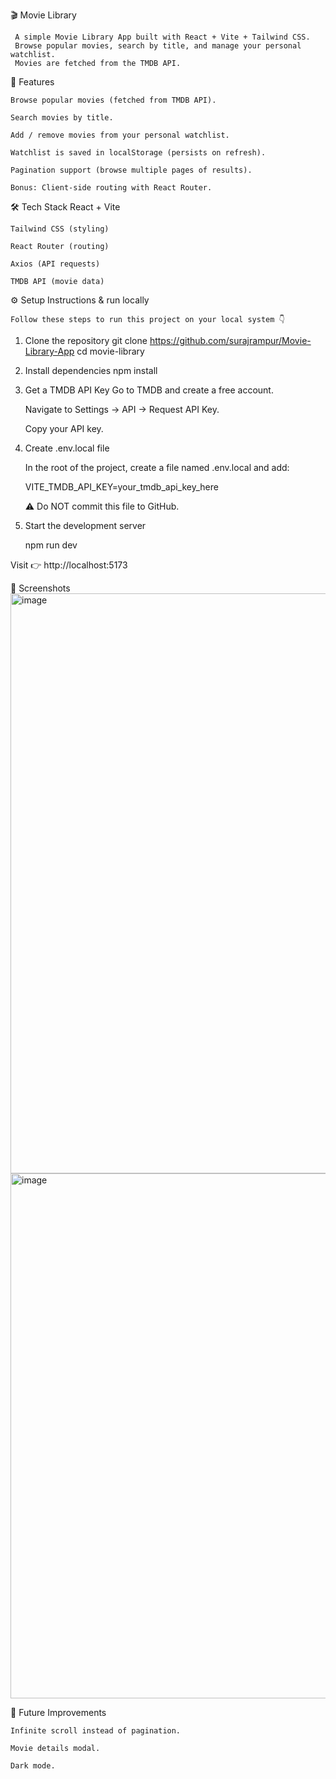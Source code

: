 🎬 Movie Library


     A simple Movie Library App built with React + Vite + Tailwind CSS.
     Browse popular movies, search by title, and manage your personal watchlist.
     Movies are fetched from the TMDB API.


🚀 Features


    Browse popular movies (fetched from TMDB API).

    Search movies by title.

    Add / remove movies from your personal watchlist.

    Watchlist is saved in localStorage (persists on refresh).

    Pagination support (browse multiple pages of results).

    Bonus: Client-side routing with React Router.


🛠️ Tech Stack
    React + Vite

    Tailwind CSS (styling)

    React Router (routing)

    Axios (API requests)

    TMDB API (movie data)



⚙️ Setup Instructions & run locally

    Follow these steps to run this project on your local system 👇
1. Clone the repository
    git clone https://github.com/surajrampur/Movie-Library-App
    cd movie-library

2. Install dependencies
    npm install

3. Get a TMDB API Key
    Go to TMDB
    and create a free account.

   Navigate to Settings → API → Request API Key.

   Copy your API key.

4. Create .env.local file

    In the root of the project, create a file named .env.local and add:

    VITE_TMDB_API_KEY=your_tmdb_api_key_here


   ⚠️ Do NOT commit this file to GitHub.

5. Start the development server
    
   npm run dev


Visit 👉 http://localhost:5173



📸 Screenshots 
    <img width="1908" height="928" alt="image" src="https://github.com/user-attachments/assets/5d1e4d7d-af8a-4f59-82be-921a3ba3ffcb" />
    <img width="1421" height="840" alt="image" src="https://github.com/user-attachments/assets/bbe41226-c6c6-4627-9c84-f9cb78e27312" />



📌 Future Improvements

    Infinite scroll instead of pagination.

    Movie details modal.

    Dark mode.
